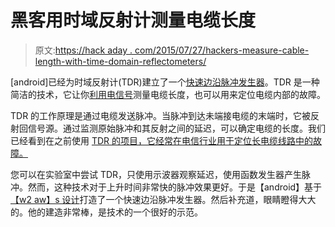 # 黑客用时域反射计测量电缆长度

> 原文:[https://hack aday . com/2015/07/27/hackers-measure-cable-length-with-time-domain-reflectometers/](https://hackaday.com/2015/07/27/hackers-measure-cable-lengths-with-time-domain-reflectometers/)

[android]已经为时域反射计(TDR)建立了一个[快速边沿脉冲发生器](http://www.eevblog.com/forum/projects/my-time-domain-reflectometer-%28a-la-w2aew%29/)。TDR 是一种简洁的技术，它让你[利用电信号](https://www.youtube.com/watch?v=Il_eju4D_TM)测量电缆长度，也可以用来定位电缆内部的故障。

TDR 的工作原理是通过电缆发送脉冲。当脉冲到达未端接电缆的末端时，它被反射回信号源。通过监测原始脉冲和其反射之间的延迟，可以确定电缆的长度。我们已经看到在之前使用 [TDR 的项目，它经常在电信行业用于定位长电缆线路中的故障。](http://hackaday.com/2015/04/14/projects-for-solving-big-water-problems/)

您可以在实验室中尝试 TDR，只使用示波器观察延迟，使用函数发生器产生脉冲。然而，这种技术对于上升时间非常快的脉冲效果更好。于是【android】基于[【w2 aw】s 设计](https://www.youtube.com/watch?v=9cP6w2odGUc)打造了一个快速边沿脉冲发生器。然后补充道，眼睛瞪得大大的。他的建造非常棒，是技术的一个很好的示范。